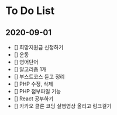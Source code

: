 # To Do List

## 2020-09-01

- [] 희망지원금 신청하기
- [] 운동
- [] 영어단어
- [] 알고리즘 1개
- [] 부스트코스 듣고 정리
- [] PHP 수정, 삭제
- [] PHP 첨부파일 기능
- [] React 공부하기
- [] 카카오 클론 코딩 실행영상 올리고 링크걸기
